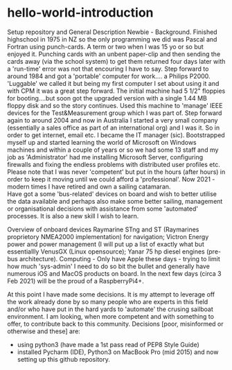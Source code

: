 # hello-world-introduction
Setup repository and General Description
Newbie - Background. Finished highschool in 1975 in NZ so the only programming we did was Pascal and Fortran using punch-cards. A term or two when I was 15 yo or so but enjoyed it.  Punching cards with an unbent paper-clip and then sending the cards away (via the school system) to get them returned four days later with a 'run-time' error was not that encouring I have to say.
Step forward to around 1984 and got a 'portable' computer for work.... a Philips P2000.  'Luggable' we called it but being my first computer I set about using it and with CPM it was a great step forward.  The initial machine had 5 1/2" floppies for booting....but soon got the upgraded version with a single 1.44 MB floppy disk and so the story continues.  Used this machine to 'manage' IEEE devices for the Test&Measurement group which I was part of.
Step forward again to around 2004 and now in Australia I started a very small company (essentially a sales office as part of an international org) and I was it. So in order to get internet, email etc. I became the IT manager (sic).  Bootstrapped myself up and started learning the world of Microsoft on Windows machines and within a couple of years or so we had some 13 staff and my job as 'Administrator' had me installing Microsoft Server, configuring firewalls and fixing the endless problems with distributed user profiles etc.  Please note that I was never 'competent' but put in the hours (after hours) in order to keep it moving until we could afford a 'professional'.
Now 2021 - modern times
I have retired and own a sailing catamaran.  
Have got a some 'bus-related' devices on board and wish to better utilise the data available and perhaps also make some better sailing, management or organisational decisions with assistance from some 'automated' processes. It is also a new skill I wish to learn.

Overview of onboard devices
Raymarine STng and ST (Raymarines proprietory NMEA2000 implementation) for navigation;  Victron Energy power and power management (I will put up a list of exactly what but essentiallly VenusGX (Linux opensource);  Yanar 75 hp diesel engines (pre-bus architecture).
Computing - Only have Apple these days - trying to limit how much 'sys-admin' I need to do so bit the bullet and generally have numerous iOS and MacOS products on board.  In the next few days (circa 3 Feb 2021) will be the proud of a RaspberryPi4+.

At this point I have made some decisions.  It is my attempt to leverage off the work already done by so many people who are experts in this field and/or who have put in the hard yards to 'automate' the crusing sailboat environment.  I am looking, when more competent and with something to offer, to contribute back to this community.  Decisions [poor, misinformed or otherwise and these] are:
  - using python3 (have made a 1st pass read of PEP8 Style Guide)
  - installed Pycharm (IDE), Python3 on MacBook Pro (mid 2015) and now setting up this github repository.
